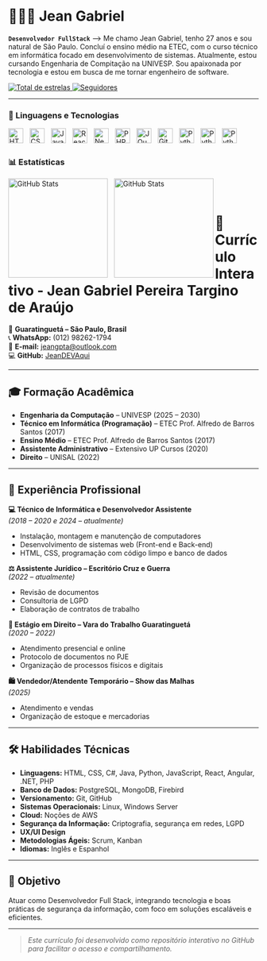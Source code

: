 # 👩🏻‍💻 Jean Gabriel

**`Desenvolvedor FullStack`**
--> Me chamo Jean Gabriel, tenho 27 anos e sou natural de São Paulo. Concluí o ensino médio na ETEC, com o curso técnico em informática focado em desenvolvimento de sistemas. Atualmente, estou cursando Engenharia de Compitação na UNIVESP.
Sou apaixonada por tecnologia e estou em busca de me tornar engenheiro de software.

<a href="https://github.com/JeanDEVAqui?tab=repositories&sort=stargazers">
        <img 
            alt="Total de estrelas" 
            title="Total de estrelas GitHub" 
            src="https://custom-icon-badges.demolab.com/github/stars/JeanDEVAqui?color=55960c&style=for-the-badge&labelColor=488207&logo=star&label=estrelas"
        />
    </a>
    <a href="https://github.com/JeanDEVAqui?tab=followers">
        <img 
            alt="Seguidores" 
            title="Me siga no GitHub" 
            src="https://custom-icon-badges.demolab.com/github/followers/JeanDEVAqui?color=236ad3&labelColor=1155ba&style=for-the-badge&logo=github&label=Seguidores&logoColor=white"
        />
    </a>
</p>

---

### 🤖 Linguagens e Tecnologias

<img 
    align="left" 
    alt="HTML"
    title="HTML" 
    width="30px" 
    style="padding-right: 10px;" 
    src="https://cdn.jsdelivr.net/gh/devicons/devicon@latest/icons/html5/html5-original.svg" 
/>
<img 
    align="left" 
    alt="CSS" 
    title="CSS"
    width="30px" 
    style="padding-right: 10px;" 
    src="https://cdn.jsdelivr.net/gh/devicons/devicon@latest/icons/css3/css3-original.svg" 
/>
<img 
    align="left" 
    alt="JavaScript" 
    title="JavaScript"
    width="30px" 
    style="padding-right: 10px;" 
    src="https://cdn.jsdelivr.net/gh/devicons/devicon@latest/icons/javascript/javascript-original.svg" 
/>
<img 
    align="left" 
    alt="React"
    title="React" 
    width="30px" 
    style="padding-right: 10px;" 
    src="https://cdn.jsdelivr.net/gh/devicons/devicon@latest/icons/react/react-original.svg" 
/>
<img 
    align="left" 
    alt="Next.js" 
    title="Next.js"
    width="30px" 
    style="padding-right: 10px;" 
    src="https://cdn.jsdelivr.net/gh/devicons/devicon@latest/icons/nextjs/nextjs-original.svg" 
/>
<img 
    align="left" 
    alt="PHP" 
    title="PHP"
    width="30px" 
    style="padding-right: 10px;" 
    src="https://cdn.jsdelivr.net/gh/devicons/devicon@latest/icons/php/php-original.svg" 
/>
<img 
    align="left" 
    alt="JQuery" 
    title="JQuery"
    width="30px" 
    style="padding-right: 10px;" 
    src="https://cdn.jsdelivr.net/gh/devicons/devicon@latest/icons/jquery/jquery-original.svg" 
/>
<img 
    align="left" 
    alt="Git" 
    title="Git"
    width="30px" 
    style="padding-right: 10px;" 
    src="https://cdn.jsdelivr.net/gh/devicons/devicon@latest/icons/git/git-original.svg" 
/>
<img 
    align="left" 
    alt="Python" 
    title="Python"
    width="30px" 
    style="padding-right: 10px;" 
    src="https://cdn.jsdelivr.net/gh/devicons/devicon@latest/icons/python/python-original.svg" 
/>
<img 
    align="left" 
    alt="Python" 
    title="Python"
    width="30px" 
    style="padding-right: 10px;" 
    src="https://cdn.jsdelivr.net/gh/devicons/devicon@latest/icons/csharp/csharp-original.svg"
/>

<img 
    align="left" 
    alt="Python" 
    title="Python"
    width="30px" 
    style="padding-right: 10px;"
    src="https://cdn.jsdelivr.net/gh/devicons/devicon@latest/icons/java/java-original-wordmark.svg" 
/>
          
          

<br/>
<br/>

### 📊 Estatísticas

<p>
  <img 
    align="left" 
    alt="GitHub Stats" 
    height="200" 
    style="padding-right: 10px;" 
    src="https://github-readme-stats.vercel.app/api?username=JeanDEVAqui&show_icons=true&theme=tokyonight&include_all_commits=true&locale=pt-br" 
  />

<img 
      align="left" 
      alt="GitHub Stats" 
      height="200" 
      src="https://github-readme-stats.vercel.app/api/top-langs/?username=JeanDEVAqui&theme=tokyonight&layout=compact&custom_title=Tecnologias&langs_count=9" 
  />

</p>


<br/>
<br/>

# 💼 Currículo Interativo - Jean Gabriel Pereira Targino de Araújo

📍 **Guaratinguetá – São Paulo, Brasil**  
📞 **WhatsApp:** (012) 98262-1794  
📧 **E-mail:** [jeangpta@outlook.com](mailto:jeangpta@outlook.com)  
💻 **GitHub:** [JeanDEVAqui](https://github.com/JeanDEVAqui)  

---

## 🎓 Formação Acadêmica
- **Engenharia da Computação** – UNIVESP (2025 – 2030)
- **Técnico em Informática (Programação)** – ETEC Prof. Alfredo de Barros Santos (2017)
- **Ensino Médio** – ETEC Prof. Alfredo de Barros Santos (2017)
- **Assistente Administrativo** – Extensivo UP Cursos (2020)
- **Direito** – UNISAL (2022)

---

## 💼 Experiência Profissional

**💻 Técnico de Informática e Desenvolvedor Assistente**  
*(2018 – 2020 e 2024 – atualmente)*  
- Instalação, montagem e manutenção de computadores  
- Desenvolvimento de sistemas web (Front-end e Back-end)  
- HTML, CSS, programação com código limpo e banco de dados

**⚖ Assistente Jurídico – Escritório Cruz e Guerra**  
*(2022 – atualmente)*  
- Revisão de documentos  
- Consultoria de LGPD  
- Elaboração de contratos de trabalho

**📜 Estágio em Direito – Vara do Trabalho Guaratinguetá**  
*(2020 – 2022)*  
- Atendimento presencial e online  
- Protocolo de documentos no PJE  
- Organização de processos físicos e digitais

**🛍 Vendedor/Atendente Temporário – Show das Malhas**  
*(2025)*  
- Atendimento e vendas  
- Organização de estoque e mercadorias  

---

## 🛠 Habilidades Técnicas
- **Linguagens:** HTML, CSS, C#, Java, Python, JavaScript, React, Angular, .NET, PHP  
- **Banco de Dados:** PostgreSQL, MongoDB, Firebird  
- **Versionamento:** Git, GitHub  
- **Sistemas Operacionais:** Linux, Windows Server  
- **Cloud:** Noções de AWS  
- **Segurança da Informação:** Criptografia, segurança em redes, LGPD  
- **UX/UI Design**  
- **Metodologias Ágeis:** Scrum, Kanban  
- **Idiomas:** Inglês e Espanhol

---

## 📌 Objetivo
Atuar como Desenvolvedor Full Stack, integrando tecnologia e boas práticas de segurança da informação, com foco em soluções escaláveis e eficientes.

---

> *Este currículo foi desenvolvido como repositório interativo no GitHub para facilitar o acesso e compartilhamento.*


